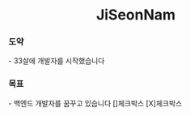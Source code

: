 <h1 align="center"> JiSeonNam</h1>

<h3>도약</h3>
- 33살에 개발자를 시작했습니다

<h3>목표</h3>
- 백엔드 개발자를 꿈꾸고 있습니다
[]체크박스
[X]체크박스

<h3></h3>
